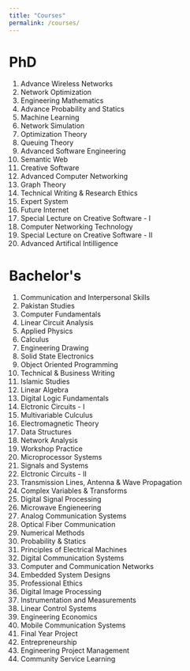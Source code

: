 ```yaml
---
title: "Courses"
permalink: /courses/
---
```



PhD
===========
1. Advance Wireless Networks
2. Network Optimization
3. Engineering Mathematics
4. Advance Probability and Statics
5. Machine Learning
6. Network Simulation
7. Optimization Theory
8. Queuing Theory
9. Advanced Software Engineering
10. Semantic Web
11. Creative Software
12. Advanced Computer Networking
13. Graph Theory
14. Technical Writing & Research Ethics
15. Expert System
16. Future Internet
17. Special Lecture on Creative Software - I
18. Computer Networking Technology
19. Special Lecture on Creative Software - II
20. Advanced Artifical Intilligence


Bachelor's
===========
1. Communication and Interpersonal Skills
2. Pakistan Studies
3. Computer Fundamentals
4. Linear Circuit Analysis
5. Applied Physics
6. Calculus
7. Engineering Drawing
8. Solid State Electronics
9. Object Oriented Programming
10. Technical & Business Writing
11. Islamic Studies
12. Linear Algebra
13. Digital Logic Fundamentals
14. Elctronic Circuits - I
15. Multivariable Culculus
16. Electromagnetic Theory
17. Data Structures
18. Network Analysis
19. Workshop Practice
20. Microprocessor Systems
21. Signals and Systems
22. Elctronic Circuits - II
23. Transmission Lines, Antenna & Wave Propagation
24. Complex Variables & Transforms
25. Digital Signal Processing
26. Microwave Engieneering
27. Analog Communication Systems
28. Optical Fiber Communication
29. Numerical Methods
30. Probability & Statics
31. Principles of Electrical Machines
32. Digital Communication Systems
33. Computer and Communication Networks
34. Embedded System Designs
35. Professional Ethics
36. Digital Image Processing
37. Instrumentation and Measurements
38. Linear Control Systems
39. Engineering Economics
40. Mobile Communication Systems
41. Final Year Project
42. Entrepreneurship
43. Engineering Project Management
44. Community Service Learning
